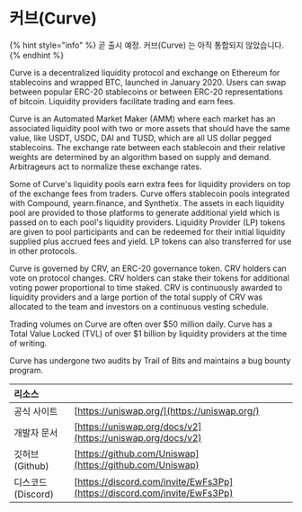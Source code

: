 # 커브(Curve)

{% hint style="info" %}
곧 출시 예정. 커브(Curve) 는 아직 통합되지 않았습니다.
{% endhint %}

Curve is a decentralized liquidity protocol and exchange on Ethereum for stablecoins and wrapped BTC, launched in January 2020. Users can swap between popular ERC-20 stablecoins or between ERC-20 representations of bitcoin. Liquidity providers facilitate trading and earn fees.

Curve is an Automated Market Maker \(AMM\) where each market has an associated liquidity pool with two or more assets that should have the same value, like USDT, USDC, DAI and TUSD, which are all US dollar pegged stablecoins. The exchange rate between each stablecoin and their relative weights are determined by an algorithm based on supply and demand. Arbitrageurs act to normalize these exchange rates.

Some of Curve's liquidity pools earn extra fees for liquidity providers on top of the exchange fees from traders. Curve offers stablecoin pools integrated with Compound, yearn.finance, and Synthetix. The assets in each liquidity pool are provided to those platforms to generate additional yield which is passed on to each pool's liquidity providers. Liquidity Provider \(LP\) tokens are given to pool participants and can be redeemed for their initial liquidity supplied plus accrued fees and yield. LP tokens can also transferred for use in other protocols.

Curve is governed by CRV, an ERC-20 governance token. CRV holders can vote on protocol changes. CRV holders can stake their tokens for additional voting power proportional to time staked. CRV is continuously awarded to liquidity providers and a large portion of the total supply of CRV was allocated to the team and investors on a continuous vesting schedule.

Trading volumes on Curve are often over $50 million daily. Curve has a Total Value Locked \(TVL\) of over $1 billion by liquidity providers at the time of writing.

Curve has undergone two audits by Trail of Bits and maintains a bug bounty program.

| 리소스           |                                                                          |
|:------------- |:------------------------------------------------------------------------ |
| 공식 사이트        | [https://uniswap.org/](https://uniswap.org/)                             |
| 개발자 문서        | [https://uniswap.org/docs/v2](https://uniswap.org/docs/v2)               |
| 깃허브(Github)   | [https://github.com/Uniswap](https://github.com/Uniswap)                 |
| 디스코드(Discord) | [https://discord.com/invite/EwFs3Pp](https://discord.com/invite/EwFs3Pp) |

